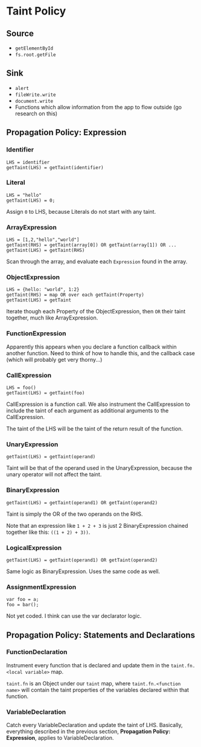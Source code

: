# Taint Policy

## Source
- `getElementById`
- `fs.root.getFile`

## Sink
- `alert`
- `fileWrite.write`
- `document.write`
- Functions which allow information from the app to flow outside (go research on this)

## Propagation Policy: Expression

### Identifier
```
LHS = identifier
getTaint(LHS) = getTaint(identifier)
```

### Literal
```
LHS = "hello"
getTaint(LHS) = 0;
```
Assign `0` to LHS, because Literals do not start with any taint.

### ArrayExpression
```
LHS = [1,2,"hello","world"]
getTaint(RHS) = getTaint(array[0]) OR getTaint(array[1]) OR ...
getTaint(LHS) = getTaint(RHS)
```
Scan through the array, and evaluate each `Expression` found in the array.

### ObjectExpression
```
LHS = {hello: "world", 1:2}
getTaint(RHS) = map OR over each getTaint(Property)
getTaint(LHS) = getTaint
```
Iterate though each Property of the ObjectExpression, then `OR` their taint together, much like ArrayExpression.

### FunctionExpression
Apparently this appears when you declare a function callback within another function. Need to think of how to handle this, and the callback case (which will probably get very thorny...)

### CallExpression
```
LHS = foo()
getTaint(LHS) = getTaint(foo)
```
CallExpression is a function call. We also instrument the CallExpression to include the taint of each argument as additional arguments to the CallExpression.

The taint of the LHS will be the taint of the return result of the function.

### UnaryExpression
```
getTaint(LHS) = getTaint(operand)
```
Taint will be that of the operand used in the UnaryExpression, because the unary operator will not affect the taint.

### BinaryExpression
```
getTaint(LHS) = getTaint(operand1) OR getTaint(operand2)
```
Taint is simply the OR of the two operands on the RHS.

Note that an expression like `1 + 2 + 3` is just 2 BinaryExpression chained together like this: `((1 + 2) + 3))`.

### LogicalExpression
```
getTaint(LHS) = getTaint(operand1) OR getTaint(operand2)
```
Same logic as BinaryExpression. Uses the same code as well.

### AssignmentExpression
```
var foo = a;
foo = bar();
```
Not yet coded.
I think can use the var declarator logic.

## Propagation Policy: Statements and Declarations

### FunctionDeclaration
Instrument every function that is declared and update them in the `taint.fn.<local variable>` map.

`taint.fn` is an Object under our `taint` map, where `taint.fn.<function name>` will contain the taint properties of the variables declared within that function.

### VariableDeclaration
Catch every VariableDeclaration and update the taint of LHS. Basically, everything described in the previous section, **Propagation Policy: Expression**, applies to VariableDeclaration.
